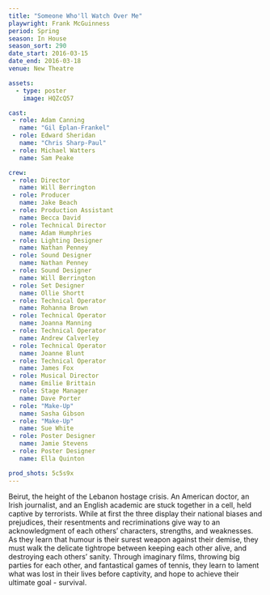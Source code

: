 ```yaml
---
title: "Someone Who'll Watch Over Me"
playwright: Frank McGuinness
period: Spring
season: In House
season_sort: 290
date_start: 2016-03-15
date_end: 2016-03-18
venue: New Theatre

assets:
  - type: poster
    image: HQZcQ57

cast:
 - role: Adam Canning
   name: "Gil Eplan-Frankel"
 - role: Edward Sheridan
   name: "Chris Sharp-Paul"
 - role: Michael Watters
   name: Sam Peake

crew:
 - role: Director
   name: Will Berrington
 - role: Producer
   name: Jake Beach
 - role: Production Assistant
   name: Becca David
 - role: Technical Director
   name: Adam Humphries
 - role: Lighting Designer
   name: Nathan Penney
 - role: Sound Designer
   name: Nathan Penney
 - role: Sound Designer
   name: Will Berrington
 - role: Set Designer
   name: Ollie Shortt
 - role: Technical Operator
   name: Rohanna Brown
 - role: Technical Operator
   name: Joanna Manning
 - role: Technical Operator
   name: Andrew Calverley
 - role: Technical Operator
   name: Joanne Blunt
 - role: Technical Operator
   name: James Fox
 - role: Musical Director
   name: Emilie Brittain
 - role: Stage Manager
   name: Dave Porter
 - role: "Make-Up"
   name: Sasha Gibson
 - role: "Make-Up"
   name: Sue White
 - role: Poster Designer
   name: Jamie Stevens
 - role: Poster Designer
   name: Ella Quinton

prod_shots: 5c5s9x
---
```


Beirut, the height of the Lebanon hostage crisis. An American doctor, an Irish journalist, and an English academic are stuck together in a cell, held captive by terrorists. While at first the three display their national biases and prejudices, their resentments and recriminations give way to an acknowledgment of each others’ characters, strengths, and weaknesses. As they learn that humour is their surest weapon against their demise, they must walk the delicate tightrope between keeping each other alive, and destroying each others’ sanity. Through imaginary films, throwing big parties for each other, and fantastical games of tennis, they learn to lament what was lost in their lives before captivity, and hope to achieve their ultimate goal - survival.
